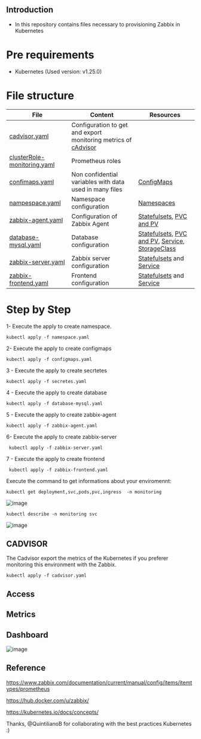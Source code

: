 ## Introduction

- In this repository contains files necessary to provisioning Zabbix in Kubernetes

# Pre requirements

- Kubernetes (Used version: v1.25.0)

# File structure

| File			| Content | Resources |
| ------------- | ------- | --------- |
| [cadvisor.yaml](./cadvisor.yaml) | Configuration to get and export monitoring metrics of [cAdvisor](https://prometheus.io/docs/guides/cadvisor/) ||
| [clusterRole-monitoring.yaml](./clusterRole-monitoring.yaml) | Prometheus roles ||
| [confimaps.yaml](./confimaps.yaml) | Non confidential variables with data used in many files | [ConfigMaps](https://kubernetes.io/docs/concepts/configuration/configmap/)
| [nampespace.yaml](./nampespace.yaml) | Namespace configuration |[Namespaces](https://kubernetes.io/docs/concepts/overview/working-with-objects/namespaces/)|
| [zabbix-agent.yaml](zabbix-agent.yaml) | Configuration of Zabbix Agent | [Statefulsets](https://kubernetes.io/docs/concepts/workloads/controllers/statefulset/), [PVC and PV](https://kubernetes.io/docs/concepts/storage/persistent-volumes/) |
| [database-mysql.yaml](./database-mysql.yaml) |Database configuration | [Statefulsets](https://kubernetes.io/docs/concepts/workloads/controllers/statefulset/), [PVC and PV](https://kubernetes.io/docs/concepts/storage/persistent-volumes/), [Service](https://kubernetes.io/docs/concepts/services-networking/service/), [StorageClass](https://kubernetes.io/docs/concepts/storage/storage-classes/) |
| [zabbix-server.yaml](./zabbix-server.yaml) | Zabbix server configuration | [Statefulsets](https://kubernetes.io/docs/concepts/workloads/controllers/statefulset/) and [Service](https://kubernetes.io/docs/concepts/services-networking/service/) |
| [zabbix-frontend.yaml](./zabbix-frontend.yaml) | Frontend configuration | [Statefulsets](https://kubernetes.io/docs/concepts/workloads/controllers/statefulset/) and [Service](https://kubernetes.io/docs/concepts/services-networking/service/) |


# Step by Step


1- Execute the apply to create namespace.

```
kubectl apply -f namespace.yaml
```

2- Execute the apply to create configmaps
```
kubectl apply -f configmaps.yaml
```

3 - Execute the apply to create secrtetes
```
kubectl apply -f secretes.yaml
```

4 - Execute the apply to create database
```
kubectl apply -f database-mysql.yaml 
```

5 - Execute the apply to create zabbix-agent
```
kubectl apply -f zabbix-agent.yaml
```

6- Execute the apply to create zabbix-server

```
 kubectl apply -f zabbix-server.yaml
```
7 - Execute the apply to create frontend

```
 kubectl apply -f zabbix-frontend.yaml 
```

Execute the command to get informations about your enviromennt:

```
kubectl get deployment,svc,pods,pvc,ingress  -n monitoring

```
![image](https://github.com/smilewonjin/k8s-zabbix/assets/126428788/c0c1f2fd-11cd-4332-9c3c-edf85cb20462)

```
kubectl describe -n monitoring svc

```
![image](https://github.com/smilewonjin/k8s-zabbix/assets/126428788/5f67cbdf-9da8-4f7d-9ba5-682864de90b4)


## CADVISOR

The Cadvisor export the metrics of the Kubernetes if you preferer monitoring this environment with the Zabbix.

```
kubectl apply -f cadvisor.yaml
```



## Access

## Metrics

## Dashboard
![image](https://github.com/smilewonjin/k8s-zabbix/assets/126428788/b6dd4dd8-927c-48b5-ac84-4c452fcb36f2)





## Reference

https://www.zabbix.com/documentation/current/manual/config/items/itemtypes/prometheus

https://hub.docker.com/u/zabbix/

https://kubernetes.io/docs/concepts/


Thanks, @QuintilianoB for collaborating with the best practices Kubernetes  :)
